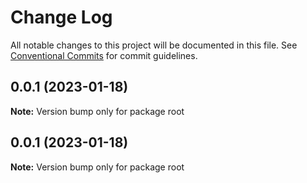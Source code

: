 # Change Log

All notable changes to this project will be documented in this file.
See [Conventional Commits](https://conventionalcommits.org) for commit guidelines.

## 0.0.1 (2023-01-18)

**Note:** Version bump only for package root





## 0.0.1 (2023-01-18)

**Note:** Version bump only for package root
